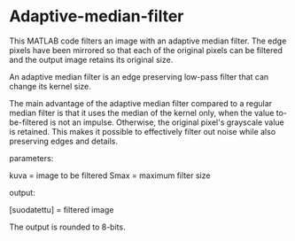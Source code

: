 # Adaptive-median-filter

This MATLAB code filters an image with an adaptive median filter.
The edge pixels have been mirrored so that each of the original pixels
can be filtered and the output image retains its original size.

An adaptive median filter is an edge preserving low-pass filter
that can change its kernel size.

The main advantage of the adaptive median filter compared to a
regular median filter is that it uses the median of the kernel only,
when the value to-be-filtered is not an impulse. Otherwise, the original
pixel's grayscale value is retained. This makes it possible to effectively
filter out noise while also preserving edges and details.

parameters:

kuva = image to be filtered
Smax = maximum filter size

output:

[suodatettu] = filtered image

The output is rounded to 8-bits.


